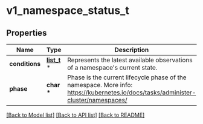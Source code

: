 # v1_namespace_status_t

## Properties
Name | Type | Description | Notes
------------ | ------------- | ------------- | -------------
**conditions** | [**list_t**](v1_namespace_condition.md) \* | Represents the latest available observations of a namespace&#39;s current state. | [optional] 
**phase** | **char \*** | Phase is the current lifecycle phase of the namespace. More info: https://kubernetes.io/docs/tasks/administer-cluster/namespaces/ | [optional] 

[[Back to Model list]](../README.md#documentation-for-models) [[Back to API list]](../README.md#documentation-for-api-endpoints) [[Back to README]](../README.md)


